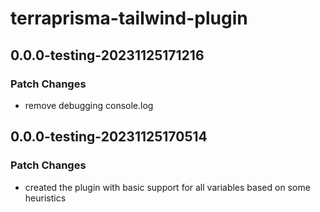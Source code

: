 # terraprisma-tailwind-plugin

## 0.0.0-testing-20231125171216

### Patch Changes

- remove debugging console.log

## 0.0.0-testing-20231125170514

### Patch Changes

- created the plugin with basic support for all variables based on some heuristics
